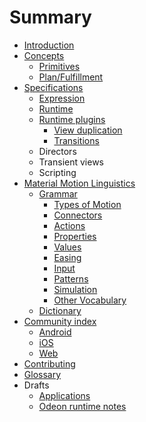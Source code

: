 # Summary

* [Introduction](README.md)
* [Concepts](concepts/README.md)
   * [Primitives](concepts/primitives.md)
   * [Plan/Fulfillment](concepts/plan-fulfillment-pattern.md)
* [Specifications](specifications/README.md)
   * [Expression](specifications/expressions.md)
   * [Runtime](specifications/runtime.md)
   * [Runtime plugins](specifications/runtime_plugins.md)
       * [View duplication](specifications/view_duplication.md)
       * [Transitions](specifications/transitions.md)
   * Directors
   * Transient views
   * Scripting
* [Material Motion Linguistics](material_motion/README.md)
   * [Grammar](languages/README.md)
       * [Types of Motion](languages/types_of_motion.md)
       * [Connectors](languages/connectors.md)
       * [Actions](languages/actions.md)
       * [Properties](languages/properties.md)
       * [Values](languages/values.md)
       * [Easing](languages/easing.md)
       * [Input](languages/input.md)
       * [Patterns](languages/patterns.md)
       * [Simulation](languages/simulation.md)
       * [Other Vocabulary](languages/other_vocabulary.md)
   * [Dictionary](material_motion/dictionary.md)
* [Community index](community_index/README.md)
   * [Android](community_index/android.md)
   * [iOS](community_index/ios.md)
   * [Web](community_index/web.md)
* [Contributing](CONTRIBUTING.md)
* [Glossary](GLOSSARY.md)
* Drafts
   * [Applications](specifications/applications.md)
   * [Odeon runtime notes](specifications/odeon_runtime.md)

